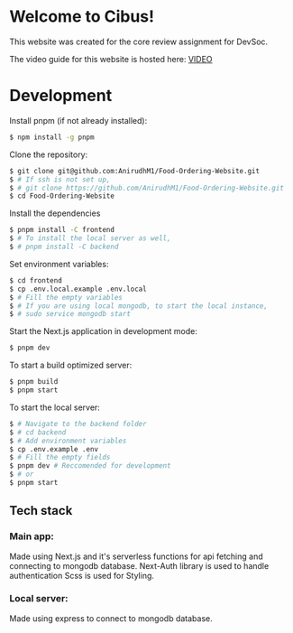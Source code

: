 # Welcome to Cibus!

This website was created for the core review assignment for DevSoc.

The video guide for this website is hosted here: [VIDEO](https://drive.google.com/file/d/1aARwck3rKsdWxXfsCBtgxv1S9iwdXFxV/view?usp=sharing)

# Development

Install pnpm (if not already installed):

```bash
$ npm install -g pnpm
```

Clone the repository:

```bash
$ git clone git@github.com:AnirudhM1/Food-Ordering-Website.git
$ # If ssh is not set up,
$ # git clone https://github.com/AnirudhM1/Food-Ordering-Website.git
$ cd Food-Ordering-Website
```

Install the dependencies

```bash
$ pnpm install -C frontend
$ # To install the local server as well,
$ # pnpm install -C backend
```

Set environment variables:

```bash
$ cd frontend
$ cp .env.local.example .env.local
$ # Fill the empty variables
$ # If you are using local mongodb, to start the local instance,
$ # sudo service mongodb start
```

Start the Next.js application in development mode:

```bash
$ pnpm dev
```

To start a build optimized server:

```bash
$ pnpm build
$ pnpm start
```

To start the local server:

```bash
$ # Navigate to the backend folder
$ # cd backend
$ # Add environment variables
$ cp .env.example .env
$ # Fill the empty fields
$ pnpm dev # Reccomended for development
$ # or
$ pnpm start
```

## Tech stack

### Main app:

Made using Next.js and it's serverless functions for api fetching and connecting to mongodb database.
Next-Auth library is used to handle authentication
Scss is used for Styling.

### Local server:

Made using express to connect to mongodb database.
